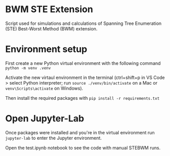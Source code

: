 # BWM STE Extension
Script used for simulations and calculations of Spanning Tree Enumeration (STE) Best-Worst Method (BWM) extension.

# Environment setup
First create a new Python virtual environment with the following command `python -m venv .venv`

Activate the new virtaul environment in the terminal (ctrl+shift+p in VS Code > select Python interpreter; run 
`source ./venv/bin/activate` on a Mac or `venv\Scripts\activate` on Windows).

Then install the required packages with `pip install -r requirements.txt`

# Open Jupyter-Lab
Once packages were installed and you're in the virtual environment run `jupyter-lab` to enter the Jupyter environment.

Open the test.ipynb notebook to see the code with manual STEBWM runs.
